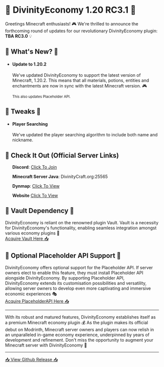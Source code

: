 <h1>🚀 DivinityEconomy 1.20 RC3.1 🚀</h1>
<p>Greetings Minecraft enthusiasts! 🎮 We're thrilled to announce the forthcoming round of updates for our revolutionary DivinityEconomy plugin: <strong>TBA RC3.0</strong> 💡</p>
<h2>🌟 What's New? 🌟</h2>
<ul>
<li>
    <h4>Update to 1.20.2</h4>
    <p>We've updated DivinityEconomy to support the latest version of Minecraft, 1.20.2. This means that all materials, potions, entities and enchantments are now in sync with the latest Minecraft version. 🎮</p>
    <small>This also updates Placeholder API.</small>
</li>
</ul>
<h2>🔧 Tweaks 🔧</h2>
<ul>
<li>
    <h4>Player Searching</h4>
    <p>We've updated the player searching algorithm to include both name and nickname.</p>
</li>
</ul>
<h2>🚀 Check It Out (Official Server Links)</h2>
<ul>
    <p><strong>Discord</strong>: <a href="https://discord.com/invite/K7DY6UD" target="_blank" rel="noopener noreferrer">Click To Join</a></p>
    <p><strong>Minecraft Server Java</strong>: DivinityCraft.org:25565</p>
    <p><strong>Dynmap</strong>: <a href="http://DivinityCraft.org:25566" target="_blank" rel="noopener noreferrer">Click To View</a></p>
    <p><strong>Website</strong> <a href="http://www.DivinityCraft.org" target="_blank" rel="noopener noreferrer">Click To View</a></p>
</ul>
<h2>💾 Vault Dependency 💾</h2>
<p>DivinityEconomy is reliant on the renowned plugin Vault. Vault is a necessity for DivinityEconomy's functionality, enabling seamless integration amongst various economy plugins 🔁<br><a href="https://www.spigotmc.org/resources/vault.34315/" target="_blank" rel="noopener noreferrer">Acquire Vault Here 📥</a></p>
<h2>🔌 Optional Placeholder API Support 🔌</h2>
<p>DivinityEconomy offers optional support for the Placeholder API. If server owners elect to enable this feature, they must install Placeholder API alongside DivinityEconomy. By supporting Placeholder API, DivinityEconomy extends its customisation possibilities and versatility, allowing server owners to develop even more captivating and immersive economic experiences 🎭<br><a href="https://www.spigotmc.org/resources/placeholderapi.6245/" target="_blank" rel="noopener noreferrer">Acquire PlaceholderAPI Here 📥</a></p>
<hr>
<p>With its robust and matured features, DivinityEconomy establishes itself as a premium Minecraft economy plugin 💰 As the plugin makes its official debut on Modrinth, Minecraft server owners and players can now relish in an unparalleled in-game economy experience, underpinned by years of development and refinement. Don't miss the opportunity to augment your Minecraft server with DivinityEconomy 🎉</p>
<hr>
<p><a href="https://github.com/HTTPStanley/DivinityEconomy/releases/tag/1.20-RC3.1" target="_blank" rel="noopener noreferrer">📥 View Github Release 📥</a></p>